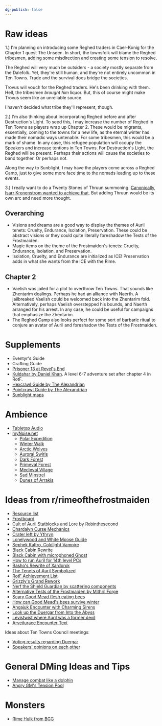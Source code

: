 ```yaml
---
dg-publish: false
---
```


# Raw ideas

1.) I'm planning on introducing some Reghed traders in Caer-Konig for the Chapter 1 quest The Unseen. In short, the townsfolk will blame the Reghed tribesmen, adding some misdirection and creating some tension to resolve.

The Reghed will very much be outsiders - a society mostly separate from the Dalefolk. Yet, they're still human, and they're not entirely uncommon in Ten Towns. Trade and the survival does bridge the societies.

Trovus will vouch for the Reghed traders. He's been drinking with them. Hell, the tribesmen _brought him_ liquor. But, this of course might make Trovus seem like an unreliable source.

I haven't decided what tribe they'll represent, though.

2.) I'm also thinking about incorporating Reghed before and after Destruction's Light. To seed this, I may increase the number of Reghed in Ten Towns as players wrap up Chapter 2. These would be migrants, essentially, coming to the towns for a new life, as the eternal winter has made their nomadic ways untenable. For some tribesmen, this would be a mark of shame. In any case, this refugee population will occupy the Speakers and increase tentions in Ten Towns. For Destruction's Light, the Reghed will be present. Perhaps their actions will cause the societies to band together. Or perhaps not.

Along the way to Sunblight, I may have the players come across a Reghed Camp, just to give some more face time to the nomads leading up to these events.

3.) I really want to do a Twenty Stones of Thruun summoning. [Canonically, Isarr Kronenstrom wanted to achieve that](https://forgottenrealms.fandom.com/wiki/Twenty_Stones_of_Thruun). But adding Thruun would be its own arc and need more thought.


## Overarching

- Visions and dreams are a good way to display the themes of Auril tenets: Cruelty, Endurance, Isolation, Preservation. These could be abstract visions or they could quite literally foreshadow the Tests of the Frostmaiden.
- Magic items on the theme of the Frostmaiden's tenets: Cruelty, Endurance, Isolation, and Preservation.
- Isolation, Cruelty, and Endurance are initialized as ICE! Preservation adds in what she wants from the ICE with the Rime.

## Chapter 2
- Vaelish was jailed for a plot to overthrow Ten Towns. That sounds like Zhentarim dealings. Perhaps he had an alliance with Naerth. A jailbreaked Vaelish could be welcomed back into the Zhentarim fold. Alternatively, perhaps Vaelish overstepped his bounds, and Naerth arranged for his arrest. In any case, he could be useful for campaigns that emphasize the Zhentarim.
- The Reghed Camp also looks perfect for some sort of barbaric ritual to conjure an avatar of Auril and foreshadow the Tests of the Frostmaiden.



# Supplements

- Eventyr's Guide
- Crafting Guide
- [Prisoner 13 at Revel's End](https://www.dndbeyond.com/claim/source/prisoner-13)
- [Kuldahar by Daniel Khan](https://www.dmsguild.com/product/439455/Kuldahar--expanded-maps-and-content-for-Rime-of-the-Frostmaiden?affiliate_id=1912102&src=danreddit). A level 6-7 adventure set after chapter 4 in RotF.
- [Hexcrawl Guide by The Alexandrian](https://thealexandrian.net/wordpress/46020/roleplaying-games/5e-hexcrawl)
- [Pointcrawl Guide by The Alexandrian](https://thealexandrian.net/wordpress/48666/roleplaying-games/pointcrawls)
- [Sunblight maps](https://jaredblando.com/rime-of-the-frost-maiden/cqnqqx6puna1qkg968z0zdh2joisue)
# Ambience
- [Tabletop Audio](https://tabletopaudio.com/)
- [myNoise.net](https://mynoise.net)
	- [Polar Expedition](https://mynoise.net/NoiseMachines/polarExpeditionSoundscapeGenerator.php)
	- [Winter Walk](https://mynoise.net/NoiseMachines/winterSoundscapeGenerator.php)
	- [Arctic Wolves](https://mynoise.net/NoiseMachines/arcticWolvesSoundscapeGenerator.php)
	- [Auroral Swirls](https://mynoise.net/NoiseMachines/auroralSwirlsGenerativeSoundscape.php)
	- [Dark Forest](https://mynoise.net/NoiseMachines/enchantedForestSoundscapeGenerator.php)
	- [Primeval Forest](https://mynoise.net/NoiseMachines/primevalEuropeanForestSoundscapeGenerator.php)
	- [Medieval Village](https://mynoise.net/NoiseMachines/medievalVillageSoundscapeGenerator.php)
	- [Sad Minstrel](https://mynoise.net/NoiseMachines/medievalMinstrelSoundscapeGenerator.php)
	- [Dunes of Arrakis](https://mynoise.net/NoiseMachines/magicDuneArrakisGenerator.php)

# Ideas from r/rimeofthefrostmaiden
- [Resource list](https://docs.google.com/document/d/1RCMMs0Ymilc2ib7IRzJSY--4YV3-w_gt5xR7Nuu0tec/edit?pli=1)
- [Frostboard](https://miro.com/app/board/o9J_l5ch25E=/)
- [Cult of Auril Statblocks and Lore by Robinthesecond](https://old.reddit.com/r/rimeofthefrostmaiden/comments/1419fb0/expand_the_ranks_of_the_frost_druids_with_the/)
- [Chardalyn Curse Mechanics](https://old.reddit.com/r/rimeofthefrostmaiden/comments/13sx6xr/proper_chardylyn_curse/)
- [Crater left by Ythryn](https://old.reddit.com/r/rimeofthefrostmaiden/comments/13tgx6y/maps_for_the_crater_left_by_ythryn/)
- [Lonelywood and White Moose Guide](https://old.reddit.com/r/rimeofthefrostmaiden/comments/k0s8gv/dm_guide_lonelywood_the_white_moose/)
- [Sephek Kaltro, Coldlight Vampire](https://old.reddit.com/r/rimeofthefrostmaiden/comments/tu1rg7/sephek_kaltro_coldlight_vampire/)
- [Black Cabin Rewrite](https://old.reddit.com/r/rimeofthefrostmaiden/comments/p4j92i/revamped_black_cabin_quest/)
- [Black Cabin with microphoned Ghost](https://old.reddit.com/r/rimeofthefrostmaiden/comments/10uhn2e/wanted_to_share_my_implementation_of_the_black/)
- [How to run Auril for 14th level PCs](https://old.reddit.com/r/rimeofthefrostmaiden/comments/wso70t/how_i_ran_a_satisfying_auril_fight_for_14th_lvl/)
- [Basho's Rewrite of Xardorok](https://www.outsidecontext.com/2023/06/03/basho-rewrites-sunblight/)
- [The Tenets of Auril Symbolized](https://old.reddit.com/r/rimeofthefrostmaiden/comments/vgwdvl/the_tenets_of_auril_symbolized/)
- [RotF Achievement List](https://old.reddit.com/r/rimeofthefrostmaiden/comments/jl7n42/rime_of_the_frostmaiden_achievements/)
- [Grizzly's Grand Rework](https://old.reddit.com/r/rimeofthefrostmaiden/comments/iultgt/my_grand_rework_of_rime_of_the_frostmaiden/)
- [Nerf the Shield Guardian by scattering components](https://old.reddit.com/r/rimeofthefrostmaiden/comments/wtoe5j/shield_guardian_ideas/il9dskd/)
- [Alternative Tests of the Frostmaiden by Mithril Forge](https://docs.google.com/document/d/1HwVAAvAw8_BqRjKRD-bwyrFgAEBG4nzpGCArhwVlNC4/edit)
- [Scary Good Mead flesh eating bees](https://old.reddit.com/r/rimeofthefrostmaiden/comments/oq3vfc/a_deliciously_scary_good_mead_alternative/)
- [How can Good Mead's bees survive winter](https://old.reddit.com/r/rimeofthefrostmaiden/comments/15woexd/how_can_the_bees_in_good_mead_survive_the_endless/)
- [Angajuk Encounter with Charming Sirens](https://old.reddit.com/r/rimeofthefrostmaiden/comments/mv7989/the_sisters_below_an_encounter_aboard_angajuk/)
- [Look up the Duergar from Into the Abyss](https://old.reddit.com/r/rimeofthefrostmaiden/comments/17ufw7j/going_to_chapter_3_too_early_or_too_late/k94poth/)
- [Levistwist where Auril was a former devil](https://old.reddit.com/r/Forgotten_Realms/comments/1767wix/what_would_the_repercussions_of_releasing/k4kndgj/)
- [Arveiturace Encounter Text](https://old.reddit.com/r/rimeofthefrostmaiden/comments/veji4g/arveiaturace_introduction_text/)


Ideas about Ten Towns Council meetings:
- [Voting results regarding Duergar](https://old.reddit.com/r/rimeofthefrostmaiden/comments/sqgwb1/what_are_the_results_of_an_allspeakers_meeting/)
- [Speakers' opinions on each other](https://old.reddit.com/r/rimeofthefrostmaiden/comments/izlyx6/duvessa_shanes_guide_to_the_speakers_of_the_ten/)

# General DMing Ideas and Tips
- [Manage combat like a dolphin](https://theangrygm.com/manage-combat-like-a-dolphin/)
- [Angry GM's Tension Pool](https://theangrygm.com/definitive-tension-pool/)

# Monsters
- [Rime Hulk from BGG](https://5e.tools/bestiary/rime-hulk-bgg.html)